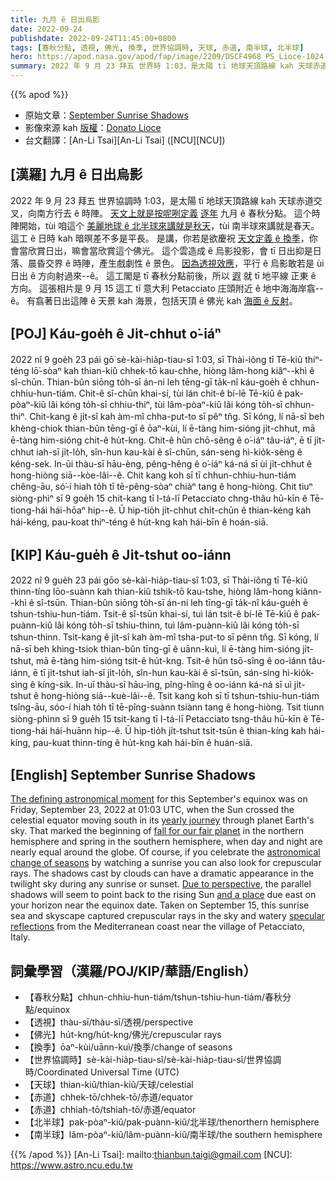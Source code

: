 ```yaml
---
title: 九月 ê 日出烏影
date: 2022-09-24
publishdate: 2022-09-24T11:45:00+0800
tags: [春秋分點, 透視, 佛光, 換季, 世界協調時, 天球, 赤道, 南半球, 北半球]
hero: https://apod.nasa.gov/apod/fap/image/2209/DSCF4968_PS_Lioce-1024.jpg
summary: 2022 年 9 月 23 拜五 世界時 1:03，是太陽 tī 地球天頂路線 kah 天球赤道交叉，向南方行去 ê 時陣。天文上就是按呢咧定義逐年九月 ê 春秋分點。
---
```


{{% apod %}}

- 原始文章：[September Sunrise Shadows](https://apod.nasa.gov/apod/ap220924.html)
- 影像來源 kah [版權][copyright]：[Donato Lioce](https://www.instagram.com/donamour_photography/)
- 台文翻譯：[An-Li Tsai][An-Li Tsai] ([NCU][NCU])

## [漢羅] 九月 ê 日出烏影
2022 年 9 月 23 拜五 世界協調時 1:03，是太陽 tī 地球天頂路線 kah 天球赤道交叉，向南方行去 ê 時陣。
[天文上就是按呢咧定義][The defining astronomical moment] [逐年][yearly journey t] 九月 ê 春秋分點。
這个時陣開始，tùi 咱這个 [美麗地球 ê 北半球來講就是秋天][fall for our fair planet]，tùi 南半球來講就是春天。
這工 ê 日時 kah 暗暝差不多是平長。
是講，你若是欲慶祝 [天文定義 ê 換季][astronomical change of seasons]，你會當欣賞日出，嘛會當欣賞這个佛光。
這个雲造成 ê 烏影投影，會 tī 日出抑是日落、晨昏交界 ê 時陣，產生戲劇性 ê 景色。
[因為透視效應][Due to perspective]，平行 ê 烏影敢若是 ùi 日出 ê 方向射過來--ê。
這工閣是 tī 春秋分點前後，所以 [遐][and a place] 就 tī 地平線 正東 ê 方向。
這張相片是 9 月 15 這工 tī 意大利 Petacciato 庄頭附近 ê 地中海海岸翕--ê。
有翕著日出這陣 ê 天景 kah 海景，包括天頂 ê 佛光 kah [海面 ê 反射][specular reflections]。

## [POJ] Káu-goe̍h ê Ji̍t-chhut o͘-iáⁿ
2022 nî 9 goe̍h 23 pái gō͘ sè-kài-hia̍p-tiau-sî 1:03, sī Thài-iông tī Tē-kiû thiⁿ-téng lō͘-sòaⁿ kah thian-kiû chhek-tō kau-chhe, hiòng lâm-hong kiâⁿ--khì ê sî-chūn.
Thian-bûn siōng to̍h-sī án-ni leh tēng-gī ta̍k-nî káu-goe̍h ê chhun-chhiu-hun-tiám.
Chit-ê sî-chūn khai-sí, tùi lán chit-ê bí-lē Tē-kiû ê pak-pòaⁿ-kiû lâi kóng to̍h-sī chhiu-thiⁿ, tùi lâm-pòaⁿ-kiû lâi kóng to̍h-sī chhun-thiⁿ.
Chit-kang ê ji̍t-sî kah àm-mî chha-put-to sī pêⁿ tn̂g.
Sī kóng, lí nā-sī beh khèng-chiok thian-bûn tēng-gī ê ōaⁿ-kùi, lí ē-tàng him-sióng ji̍t-chhut, mā ē-tàng him-sióng chit-ê hu̍t-kng.
Chit-ê hûn chō-sêng ê o͘-iáⁿ tâu-iáⁿ, ē tī ji̍t-chhut iah-sī ji̍t-lo̍h, sîn-hun kau-kài ê sî-chūn, sán-seng hì-kio̍k-sèng ê kéng-sek.
In-ūi thàu-sī hāu-èng, pêng-hêng ê o͘-iáⁿ ká-ná sī ùi ji̍t-chhut ê hong-hiòng siā--kòe-lâi--ê.
Chit kang koh sī tī chhun-chhiu-hun-tiám chêng-āu, só͘-í hiah to̍h tī tē-pêng-sòaⁿ chiàⁿ tang ê hong-hiòng.
Chit tiuⁿ siòng-phìⁿ sī 9 goe̍h 15 chit-kang tī I-tá-lī Petacciato chng-thâu hū-kīn ê Tē-tiong-hái hái-hōaⁿ hip--ê.
Ū hip-tio̍h ji̍t-chhut chi̍t-chūn ê thian-kéng kah hái-kéng, pau-koat thiⁿ-téng ê hu̍t-kng kah hái-bīn ê hoán-siā.

## [KIP] Káu-gue̍h ê Ji̍t-tshut oo-iánn
2022 nî 9 gue̍h 23 pái gōo sè-kài-hia̍p-tiau-sî 1:03, sī Thài-iông tī Tē-kiû thinn-tíng lōo-suànn kah thian-kiû tshik-tō kau-tshe, hiòng lâm-hong kiânn--khì ê sî-tsūn.
Thian-bûn siōng to̍h-sī án-ni leh tīng-gī ta̍k-nî káu-gue̍h ê tshun-tshiu-hun-tiám.
Tsit-ê sî-tsūn khai-sí, tuì lán tsit-ê bí-lē Tē-kiû ê pak-puànn-kiû lâi kóng to̍h-sī tshiu-thinn, tuì lâm-puànn-kiû lâi kóng to̍h-sī tshun-thinn.
Tsit-kang ê ji̍t-sî kah àm-mî tsha-put-to sī pênn tn̂g.
Sī kóng, lí nā-sī beh khìng-tsiok thian-bûn tīng-gī ê uānn-kuì, lí ē-tàng him-sióng ji̍t-tshut, mā ē-tàng him-sióng tsit-ê hu̍t-kng.
Tsit-ê hûn tsō-sîng ê oo-iánn tâu-iánn, ē tī ji̍t-tshut iah-sī ji̍t-lo̍h, sîn-hun kau-kài ê sî-tsūn, sán-sing hì-kio̍k-sìng ê kíng-sik.
In-uī thàu-sī hāu-ìng, pîng-hîng ê oo-iánn ká-ná sī uì ji̍t-tshut ê hong-hiòng siā--kuè-lâi--ê.
Tsit kang koh sī tī tshun-tshiu-hun-tiám tsîng-āu, sóo-í hiah to̍h tī tē-pîng-suànn tsiànn tang ê hong-hiòng.
Tsit tiunn siòng-phìnn sī 9 gue̍h 15 tsit-kang tī I-tá-lī Petacciato tsng-thâu hū-kīn ê Tē-tiong-hái hái-huānn hip--ê.
Ū hip-tio̍h ji̍t-tshut tsi̍t-tsūn ê thian-kíng kah hái-kíng, pau-kuat thinn-tíng ê hu̍t-kng kah hái-bīn ê huán-siā.

## [English] September Sunrise Shadows

[The defining astronomical moment][The defining astronomical moment] for this September's equinox was on Friday, September 23, 2022 at 01:03 UTC, when the Sun crossed the celestial equator moving south in its [yearly journey][yearly journey e] through planet Earth's sky.
That marked the beginning of [fall for our fair planet][fall for our fair planet] in the northern hemisphere and spring in the southern hemisphere, when day and night are nearly equal around the globe.
Of course, if you celebrate the [astronomical change of seasons][astronomical change of seasons] by watching a sunrise you can also look for crepuscular rays.
The shadows cast by clouds can have a dramatic appearance in the twilight sky during any sunrise or sunset.
[Due to perspective][Due to perspective], the parallel shadows will seem to point back to the rising Sun [and a place][and a place] due east on your horizon near the equinox date.
Taken on September 15, this sunrise sea and skyscape captured crepuscular rays in the sky and watery [specular reflections][specular reflections] from the Mediterranean coast near the village of Petacciato, Italy.

## 詞彙學習（漢羅/POJ/KIP/華語/English）
- 【春秋分點】chhun-chhiu-hun-tiám/tshun-tshiu-hun-tiám/春秋分點/equinox
- 【透視】thàu-sī/thàu-sī/透視/perspective
- 【佛光】hu̍t-kng/hu̍t-kng/佛光/crepuscular rays
- 【換季】ōaⁿ-kùi/uānn-kuì/換季/change of seasons
- 【世界協調時】sè-kài-hia̍p-tiau-sî/sè-kài-hia̍p-tiau-sî/世界協調時/Coordinated Universal Time (UTC)
- 【天球】thian-kiû/thian-kiû/天球/celestial
- 【赤道】chhek-tō/chhek-tō/赤道/equator
- 【赤道】chhiah-tō/tshiah-tō/赤道/equator
- 【北半球】pak-pòaⁿ-kiû/pak-puànn-kiû/北半球/thenorthern hemisphere
- 【南半球】lâm-pòaⁿ-kiû/lâm-puànn-kiû/南半球/the southern hemisphere


{{% /apod %}}
[An-Li Tsai]: mailto:thianbun.taigi@gmail.com
[NCU]: https://www.astro.ncu.edu.tw

[copyright]: https://apod.nasa.gov/apod/fap/lib/about_apod.html#srapply
[The defining astronomical moment]:https://earthsky.org/astronomy-essentials/everything-you-need-to-know-september-equinox/
[yearly journey e]:https://apod.nasa.gov/apod/ap220918.html
[yearly journey t]:https://apod.tw/daily/20220918/
[fall for our fair planet]:https://www.timeanddate.com/calendar/autumnal-equinox.html
[astronomical change of seasons]:https://blogs.nasa.gov/Watch_the_Skies/2022/09/20/september-equinox-marks-the-start-of-fall-2022/
[Due to perspective]:https://atoptics.co.uk/atoptics/ray1.htm
[and a place]:https://apod.nasa.gov/apod/ap160922.html
[specular reflections]:https://www.scienceabc.com/nature/why-does-the-sun-reflect-off-seas-and-oceans.html
